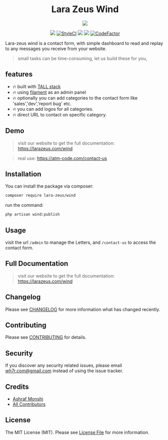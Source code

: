 <h1 align="center">Lara Zeus Wind</h1>

<p align="center">
<a href="https://larazeus.com"><img src="https://larazeus.com/images/zeus-wind-banner.png" /></a>
</p>

<p align="center">
<a href="https://packagist.org/packages/lara-zeus/wind"><img src="https://img.shields.io/packagist/v/lara-zeus/wind?style=flat-square" /></a>
<a href="https://github.styleci.io/repos/438676758?branch=main"><img src="https://github.styleci.io/repos/438676758/shield?branch=main" alt="StyleCI"></a>
<a href="https://packagist.org/packages/lara-zeus/wind"><img src="https://img.shields.io/packagist/dt/lara-zeus/wind?style=flat-square" /></a>
<a href="https://github.com/lara-zeus/wind"><img src="https://img.shields.io/github/stars/lara-zeus/wind?style=flat-square" /></a>
<a href="https://www.codefactor.io/repository/github/lara-zeus/wind"><img src="https://www.codefactor.io/repository/github/lara-zeus/wind/badge" alt="CodeFactor" /></a>
</p>

Lara-zeus wind is a contact form, with simple dashboard to read and replay to any messages you receive from your website.
>small tasks can be time-consuming, let us build these for you,

## features
- 🔥 built with [TALL stack](https://tallstack.dev/)
- 🔥 using [filament](https://filamentadmin.com) as an admin panel
- 🔥 optionally you can add categories to the contact form like 'sales','dev','report bug' etc.
- 🔥 you can add logos for all categories.
- 🔥 direct URL to contact on specific category.

## Demo

> visit our website to get the full documentation: https://larazeus.com/wind

> real use: https://atm-code.com/contact-us

## Installation

You can install the package via composer:

```bash
composer require lara-zeus/wind
```

run the command:

```bash
php artisan wind:publish
```

## Usage

visit the url `/admin` to manage the Letters, and `/contact-us` to access the contact form.

## Full Documentation

> visit our website to get the full documentation: https://larazeus.com/wind

## Changelog

Please see [CHANGELOG](CHANGELOG.md) for more information what has changed recently.

## Contributing

Please see [CONTRIBUTING](CONTRIBUTING.md) for details.

## Security

If you discover any security related issues, please email wh7r.com@gmail.com instead of using the issue tracker.

## Credits

-   [Ashraf Monshi](https://github.com/atmonshi)
-   [All Contributors](../../contributors)

## License

The MIT License (MIT). Please see [License File](LICENSE.md) for more information.
